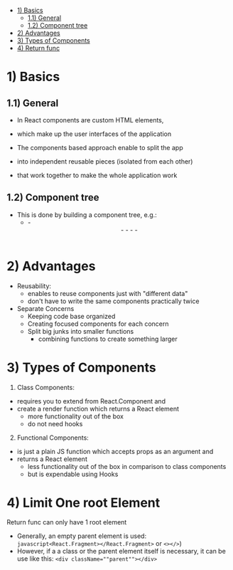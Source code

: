 - [1) Basics](#1-basics)
  - [1.1) General](#11-general)
  - [1.2) Component tree](#12-component-tree)
- [2) Advantages](#2-advantages)
- [3) Types of Components](#3-types-of-components)
- [4) Return func](#4-return-func)

# 1) Basics

## 1.1) General

- In React components are custom HTML elements,
- which make up the user interfaces of the application

- The components based approach enable to split the app
- into independent reusable pieces (isolated from each other)
- that work together to make the whole application work

## 1.2) Component tree

- This is done by building a component tree, e.g.:
  - <App/>
    - <Header/>
    - <Tasks/>
      - <Task/>
      - <Task/>
      - <Task/>

# 2) Advantages

- Reusability:
  - enables to reuse components just with "different data"
  - don't have to write the same components practically twice
- Separate Concerns
  - Keeping code base organized
  - Creating focused components for each concern
  - Split big junks into smaller functions
    - combining functions to create something larger

# 3) Types of Components

1. Class Components:

- requires you to extend from React.Component and
- create a render function which returns a React element
  - more functionality out of the box
  - do not need hooks

2. Functional Components:

- is just a plain JS function which accepts props as an argument and
- returns a React element
  - less functionality out of the box in comparison to class components
  - but is expendable using Hooks

# 4) Limit One root Element

Return func can only have 1 root element

- Generally, an empty parent element is used: `javascript<React.Fragment></React.Fragment>` or `<></>`)
- However, if a a class or the parent element itself is necessary, it can be use like this: `<div className=""parent""></div>`
